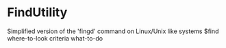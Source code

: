 # FindUtility
Simplified version of the 'fingd' command on Linux/Unix like systems
    $find where-to-look criteria what-to-do

